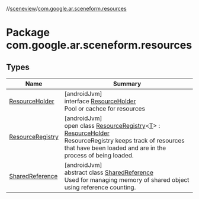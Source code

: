 //[sceneview](../../index.md)/[com.google.ar.sceneform.resources](index.md)

# Package com.google.ar.sceneform.resources

## Types

| Name | Summary |
|---|---|
| [ResourceHolder](-resource-holder/index.md) | [androidJvm]<br>interface [ResourceHolder](-resource-holder/index.md)<br>Pool or cachce for resources |
| [ResourceRegistry](-resource-registry/index.md) | [androidJvm]<br>open class [ResourceRegistry](-resource-registry/index.md)&lt;[T](-resource-registry/index.md)&gt; : [ResourceHolder](-resource-holder/index.md)<br>ResourceRegistry keeps track of resources that have been loaded and are in the process of being loaded. |
| [SharedReference](-shared-reference/index.md) | [androidJvm]<br>abstract class [SharedReference](-shared-reference/index.md)<br>Used for managing memory of shared object using reference counting. |
